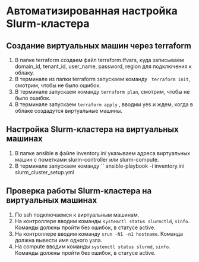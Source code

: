 # Автоматизированная настройка Slurm-кластера

## Создание виртуальных машин через terraform

1. В папке terraform создаем файл terraform.tfvars, куда записываем domain_id, tenant_id, user_name, password, region для подключения к облаку.
2. В терминале из папки terraform запускаем команду `` terraform init``, смотрим, чтобы не было ошибок.
3. В терминале запускаем команду `` terraform plan ``, смотрим, чтобы не было ошибок.
4. В терминале запускаем `` terraform apply `` , вводим yes и ждем, когда в облаке создадутся виртуальные машины.

## Настройка Slurm-кластера на виртуальных машинах

1. В папке ansible в файле inventory.ini указываем адреса виртуальных машин с пометками slurm-controller или slurm-compute.
2. В терминале запускаем команду
   ``
    ansible-playbook -i inventory.ini slurm_cluster_setup.yml
## Проверка работы Slurm-кластера на виртуальных машинах

1. По ssh подключаемся к виртуальным машинам.
2. На контроллере вводим команды `` systemctl status slurmctld ``, `` sinfo ``. Команды должны пройти без ошибок, в статусе active.
3. На контроллере вводим команду `` srun -N1 -n1 hostname ``. Команда должна вывести имя одного узла.
4. На compute вводим команды `` systemctl status slurmd ``, `` sinfo ``. Команды должны пройти без ошибок, в статусе active.
